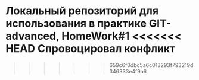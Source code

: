Локальный репозиторий для использования в практике GIT-advanced, HomeWork#1
<<<<<<< HEAD
Спровоцировал конфликт
=======
>>>>>>> 659c6f0dbc5a6c013293f793219d346333e4f9a6
